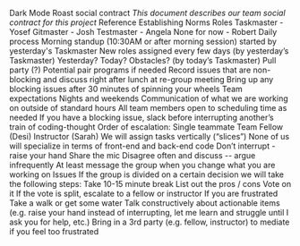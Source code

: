 Dark Mode Roast
social contract
*This document describes our team social contract for this project*
Reference Establishing Norms
Roles
Taskmaster - Yosef
Gitmaster - Josh
Testmaster - Angela
None for now - Robert
Daily process
Morning standup (10:30AM or after morning session) started by yesterday's Taskmaster
New roles assigned every few days (by yesterday’s Taskmaster)
Yesterday? Today? Obstacles? (by today’s Taskmaster)
Pull party (?)
Potential pair programs if needed
Record issues that are non-blocking and discuss right after lunch at re-group meeting
Bring up any blocking issues after 30 minutes of spinning your wheels
Team expectations
Nights and weekends
Communication of what we are working on outside of standard hours
All team members open to scheduling time as needed
If you have a blocking issue, slack before interrupting another’s train of coding-thought
Order of escalation:
Single teammate
Team
Fellow (Desi)
Instructor (Sarah)
We will assign tasks vertically (“slices”)
None of us will specialize in terms of front-end and back-end code
Don’t interrupt - raise your hand
Share the mic
Disagree often and discuss -- argue infrequently
At least message the group when you change what you are working on
Issues
If the group is divided on a certain decision we will take the following steps:
Take 10-15 minute break
List out the pros / cons
Vote on it
If the vote is split, escalate to a fellow or instructor
If you are frustrated
Take a walk or get some water
Talk constructively about actionable items (e.g. raise your hand instead of interrupting, let me learn and struggle until I ask you for help, etc.)
Bring in a 3rd party (e.g. fellow, instructor) to mediate if you feel too frustrated

